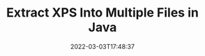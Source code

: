 ---
############################# Static ############################
layout: "auto-gen"
date: 2022-03-03T17:48:37
draft: false

############################# Head ############################
head_title: "Extract XPS into Multiple Files in Java"
head_description: "Java users to extract a single XPS file into several files based on page numbers, page intervals, even or odd pages using documents merger API."

############################# Header ############################
title: "Extract XPS Into Multiple Files in Java"
description: "Extract a single XPS file into several resultant files based on page numbers, page intervals, even or odd pages using documents merger API for Java & J2SE applications."
bg_image: "https://cms.admin.containerize.com/templates/aspose/App_Themes/V3/images/bg/header1.png"
bg_overlay: false
button:
    enable: true
    icon: "fas fa-arrow-down"
    label: "Download Free Trial"
    link: "https://downloads.groupdocs.com/merger/java"

############################# SubMenu ############################
submenu:
    enable: true

    left:
        img_alt: "GroupDocs.Merger for Java"
        image: "https://cms.admin.containerize.com/templates/groupdocs/images/product-logos/90x90-noborder/groupdocs-merger-java.png"
        product: "GroupDocs.Merger"
        platform: "Java"

    middle:
        button:

            # button loop
            - link: "https://apireference.groupdocs.com/merger/java"
              text: "API Reference"

            # button loop
            - link: "https://github.com/groupdocs-merger"
              text: "Code Examples"

            # button loop
            - link: "https://products.groupdocs.app/merger/family"
              text: "Live Demos"

            # button loop
            - link: "https://purchase.groupdocs.com/pricing/merger/java"
              text: "Pricing"

    right:
        link_download: "https://downloads.groupdocs.com/merger"
        link_learn: "https://docs.groupdocs.com/merger/java"
        link_buy: "https://purchase.groupdocs.com"

############################# About ############################
about:
    enable: true
    title: "About GroupDocs.Merger for Java API"
    content: |
        [GroupDocs.Merger for Java](https://products.groupdocs.com/merger/java/) offers a simple solution to safely merge & split between a wide range of document formats including PDF, Microsoft Office (Word, Excel, PowerPoint, OneNote), OpenDocument, HTML, images and many others within .NET applications. By adding just a few lines of the code, perform several document operations such as move, remove, rotate, swap, extract or change the orientation of pages within the documents. The documents merging API also supports previewing document pages as an image to analyse the document structure, formatting and content on the page.
        
        GroupDocs.Merger APIs are well supported on all major operating systems and Java versions including J2SE 7.0 (1.7), J2SE 8.0 (1.8) and Java 10.

############################# Steps ############################
steps:
    enable: true
    title_left: "Extract XPS File By Pages in Java"
    content_left: |
        [GroupDocs.Merger](/merger/java/) makes it easy for Java developers to extract a single XPS file into multiple resultant files by implementing a few easy steps.

        *   Initialize <mark>**ExtractOptions**</mark> class with page numbers that should appear in the resultant document.
        *   Create new instance of <mark>**Merger**</mark> class and pass source document path as a constructor parameter.
        *   Call <mark>**extractPages**</mark> method and pass <mark>**ExtractOptions**</mark> object to it.
        *   Call <mark>**save**</mark> method and specify the file path to save  the resultant document.
        
    title_right: "System Requirements"
    content_right: |
        GroupDocs.Merger for Java APIs are supported on all major platforms and operating systems. Before executing the code below, please make sure that you have the following prerequisites installed on your system.

        *   Operating Systems: Microsoft Windows, Linux, MacOS
        *   Development Environments: NetBeans, IntelliJ IDEA, Eclipse
        *   Frameworks: Java 7 (1.7) and above
        *   Download the latest version of GroupDocs.Merger for Java from [Maven](https://repository.groupdocs.com/webapp/#/artifacts/browse/tree/General/repo/com/groupdocs/groupdocs-merger)
        
    code: |
        ```cs
        // Extract XPS file using GroupDocs.Merger API
        String filePath = "input.xps";
        String filePathOut = "output.xps";

        // Initialize ExtractOptions class with page numbers
        ExtractOptions extractOptions = new ExtractOptions(new int[] { 1, 4 });
        
        // Instantiate Merger with input XPS document
        Merger merger = new Merger("input.xps");
        // Call extractPages method and pass extractOptions object to it
        merger.extractPages(extractOptions);

        // Call save method and specify the path to save the output document
        merger.save("output.xps");
        ```

############################# Demos ############################
demos:
    enable: true
    title: "Live Demos - Exract XPS Pages Online"
    content: |
        Extract XPS file right now by visiting [GroupDocs.Merger Live Demos](https://products.groupdocs.app/splitter/xps) website.
        The live demo has the following benefits
        
############################# About Formats ############################
about_formats:
    enable: true
    format:
        # format loop
        - icon: "far fa-file-XPS"
          title: "About XPS File Format"
          content: |
            An XPS file represents page layout files that are based on XML Paper Specifications created by Microsoft. This format was developed by Microsoft as replacement of EMF file format and is similar to PDF file format, but uses XML in layout, appearance, and printing information of a document. It is, in fact, more justified to say that XPS is an attempt on PDF, but couldn't get enough popularity as owned by PDF for a number of reasons.

          link: "https://docs.fileformat.com/page-description-language/xps/"

############################# More Formats ############################
more_formats:
    enable: true
    title: "Extracting Pages From Other Document Formats"
    content: |
        Java documents merger & split API for file formats and images. Extract some of the popular file formats as stated below.
    format: 
        # format loop
        - name: "Extract CSV Pages in Java"
          link: "https://products.groupdocs.com/merger/java/extract/csv/"
          description: "Comma Separated Values File"

        # format loop
        - name: "Extract DOC Pages in Java"
          link: "https://products.groupdocs.com/merger/java/extract/doc/"
          description: "Microsoft Word Document"

        # format loop
        - name: "Extract DOCM Pages in Java"
          link: "https://products.groupdocs.com/merger/java/extract/docm/"
          description: "Microsoft Word Macro-Enabled Document"

        # format loop
        - name: "Extract DOCX Pages in Java"
          link: "https://products.groupdocs.com/merger/java/extract/docx/"
          description: "Microsoft Word Open XML Document"

        # format loop
        - name: "Extract DOT Pages in Java"
          link: "https://products.groupdocs.com/merger/java/extract/dot/"
          description: "Microsoft Word Document Template"

        # format loop
        - name: "Extract DOTM Pages in Java"
          link: "https://products.groupdocs.com/merger/java/extract/dotm/"
          description: "Microsoft Word Macro-Enabled Template"

        # format loop
        - name: "Extract DOTX Pages in Java"
          link: "https://products.groupdocs.com/merger/java/extract/dotx/"
          description: "Word Open XML Document Template"

        # format loop
        - name: "Extract EPUB Pages in Java"
          link: "https://products.groupdocs.com/merger/java/extract/epub/"
          description: "Digital E-Book File Format"

        # format loop
        - name: "Extract HTML Pages in Java"
          link: "https://products.groupdocs.com/merger/java/extract/html/"
          description: "Hyper Text Markup Language"

        # format loop
        - name: "Extract MHT Pages in Java"
          link: "https://products.groupdocs.com/merger/java/extract/mht/"
          description: "MIME Encapsulation of Aggregate HTML"

        # format loop
        - name: "Extract MHTML Pages in Java"
          link: "https://products.groupdocs.com/merger/java/extract/mhtml/"
          description: "MIME Encapsulation of Aggregate HTML"

        # format loop
        - name: "Extract ODP Pages in Java"
          link: "https://products.groupdocs.com/merger/java/extract/odp/"
          description: "OpenDocument Presentation File Format"

        # format loop
        - name: "Extract ODS Pages in Java"
          link: "https://products.groupdocs.com/merger/java/extract/ods/"
          description: "Open Document Spreadsheet"

        # format loop
        - name: "Extract ODT Pages in Java"
          link: "https://products.groupdocs.com/merger/java/extract/odt/"
          description: "Open Document Text"

        # format loop
        - name: "Extract ONE Pages in Java"
          link: "https://products.groupdocs.com/merger/java/extract/one/"
          description: "Microsoft OneNote File Format"

        # format loop
        - name: "Extract OTP Pages in Java"
          link: "https://products.groupdocs.com/merger/java/extract/otp/"
          description: "Origin Graph Template"

        # format loop
        - name: "Extract OTT Pages in Java"
          link: "https://products.groupdocs.com/merger/java/extract/ott/"
          description: "Open Document Template"

        # format loop
        - name: "Extract PDF Pages in Java"
          link: "https://products.groupdocs.com/merger/java/extract/pdf/"
          description: "Portable Document"

        # format loop
        - name: "Extract POTM Pages in Java"
          link: "https://products.groupdocs.com/merger/java/extract/potm/"
          description: "Microsoft PowerPoint Template"

        # format loop
        - name: "Extract POTX Pages in Java"
          link: "https://products.groupdocs.com/merger/java/extract/potx/"
          description: "Microsoft PowerPoint Open XML Template"

        # format loop
        - name: "Extract PPS Pages in Java"
          link: "https://products.groupdocs.com/merger/java/extract/pps/"
          description: "Microsoft PowerPoint Slide Show"

        # format loop
        - name: "Extract PPSM Pages in Java"
          link: "https://products.groupdocs.com/merger/java/extract/ppsm/"
          description: "Microsoft PowerPoint Slide Show"

        # format loop
        - name: "Extract PPSX Pages in Java"
          link: "https://products.groupdocs.com/merger/java/extract/ppsx/"
          description: "PowerPoint Open XML Slide Show"

        # format loop
        - name: "Extract PPT Pages in Java"
          link: "https://products.groupdocs.com/merger/java/extract/ppt/"
          description: "PowerPoint Presentation"

        # format loop
        - name: "Extract PPTM Pages in Java"
          link: "https://products.groupdocs.com/merger/java/extract/pptm/"
          description: "Microsoft PowerPoint Presentation"

        # format loop
        - name: "Extract PPTX Pages in Java"
          link: "https://products.groupdocs.com/merger/java/extract/pptx/"
          description: "PowerPoint Open XML Presentation"

        # format loop
        - name: "Extract PS Pages in Java"
          link: "https://products.groupdocs.com/merger/java/extract/ps/"
          description: "PostScript (PS)"

        # format loop
        - name: "Extract RTF Pages in Java"
          link: "https://products.groupdocs.com/merger/java/extract/rtf/"
          description: "Rich Text File Format"

        # format loop
        - name: "Extract TEX Pages in Java"
          link: "https://products.groupdocs.com/merger/java/extract/tex/"
          description: "LaTeX Source Document"

        # format loop
        - name: "Extract TSV Pages in Java"
          link: "https://products.groupdocs.com/merger/java/extract/tsv/"
          description: "Tab Separated Values File"

        # format loop
        - name: "Extract TXT Pages in Java"
          link: "https://products.groupdocs.com/merger/java/extract/txt/"
          description: "Plain Text File Format"

        # format loop
        - name: "Extract VDX Pages in Java"
          link: "https://products.groupdocs.com/merger/java/extract/vdx/"
          description: "Microsoft Visio XML Drawing File Format"

        # format loop
        - name: "Extract VSDM Pages in Java"
          link: "https://products.groupdocs.com/merger/java/extract/vsdm/"
          description: "Visio Macro-Enabled Drawing"

        # format loop
        - name: "Extract VSDX Pages in Java"
          link: "https://products.groupdocs.com/merger/java/extract/vsdx/"
          description: "Microsoft Visio File Format"

        # format loop
        - name: "Extract VSSM Pages in Java"
          link: "https://products.groupdocs.com/merger/java/extract/vssm/"
          description: "Microsoft Visio Macro Enabled File Format"

        # format loop
        - name: "Extract VSSX Pages in Java"
          link: "https://products.groupdocs.com/merger/java/extract/vssx/"
          description: "Visio Stencil File Format"

        # format loop
        - name: "Extract VSTM Pages in Java"
          link: "https://products.groupdocs.com/merger/java/extract/vstm/"
          description: "Visio Macro-Enabled Drawing Template"

        # format loop
        - name: "Extract VSTX Pages in Java"
          link: "https://products.groupdocs.com/merger/java/extract/vstx/"
          description: "Microsoft Visio File Format"

        # format loop
        - name: "Extract VSX Pages in Java"
          link: "https://products.groupdocs.com/merger/java/extract/vsx/"
          description: "Vector Scalar Extension"

        # format loop
        - name: "Extract VTX Pages in Java"
          link: "https://products.groupdocs.com/merger/java/extract/vtx/"
          description: "Microsoft Visio Drawing Template"

        # format loop
        - name: "Extract XLAM Pages in Java"
          link: "https://products.groupdocs.com/merger/java/extract/xlam/"
          description: "Microsoft Excel Macro-Enabled Add-In"

        # format loop
        - name: "Extract XLS Pages in Java"
          link: "https://products.groupdocs.com/merger/java/extract/xls/"
          description: "Microsoft Excel Binary File Format"

        # format loop
        - name: "Extract XLSB Pages in Java"
          link: "https://products.groupdocs.com/merger/java/extract/xlsb/"
          description: "Microsoft Excel Binary Spreadsheet File"

        # format loop
        - name: "Extract XLSM Pages in Java"
          link: "https://products.groupdocs.com/merger/java/extract/xlsm/"
          description: "Microsoft Excel Macro-Enabled Spreadsheet"

        # format loop
        - name: "Extract XLSX Pages in Java"
          link: "https://products.groupdocs.com/merger/java/extract/xlsx/"
          description: "Microsoft Excel Open XML Spreadsheet"

        # format loop
        - name: "Extract XLT Pages in Java"
          link: "https://products.groupdocs.com/merger/java/extract/xlt/"
          description: "Microsoft Excel Template"

        # format loop
        - name: "Extract XLTM Pages in Java"
          link: "https://products.groupdocs.com/merger/java/extract/xltm/"
          description: "Microsoft Excel Macro-Enabled Template"

        # format loop
        - name: "Extract XLTX Pages in Java"
          link: "https://products.groupdocs.com/merger/java/extract/xltx/"
          description: "Microsoft Excel Open XML Template"



############################# Back to top ###############################
back_to_top:
    enable: true
---